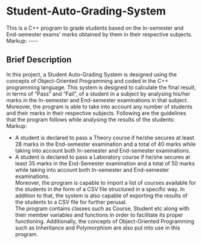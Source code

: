 # Student-Auto-Grading-System
This is a C++ program to grade students based on the In-semester and End-semester exams' marks obtained by them in their respective subjects.
Markup: ----
## Brief Description
In this project, a Student Auto-Grading System is designed using the concepts of Object-Oriented Programming and coded in the C++ programming language. This system is designed to calculate the final result, in terms of “Pass” and “Fail”, of a student in a subject by analysing his/her marks in the In-semester and End-semester examinations in that subject. Moreover, the program is able to take into account any number of students and their marks in their respective subjects. 
Following are the guidelines that the program follows while analysing the results of the students:\
Markup:
* A student is declared to pass a Theory course if he/she secures at least 28 marks in the End-semester  examination and a total of 40 marks while taking into account both In-semester and End-semester examinations.
* A student is declared to pass a Laboratory course if he/she secures at least 35 marks in the End-Semester examination and a total of 50 marks while taking into account both In-semester and End-semester examinations.\
Moreover, the program is capable to import a list of courses available for the students in the form of a CSV file structured in a specific way. In addition to that, the system is also capable of exporting the results of the students to a CSV file for further perusal.\
The program contains classes such as Course, Student etc along with their member variables and functions in order to facilitate its proper functioning. Additionally, the concepts of Object-Oriented Programming such as Inheritance
and Polymorphism are also put into use in this program.
